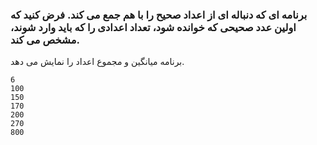 ### برنامه ای که دنباله ای از اعداد صحیح را با هم جمع می کند. فرض کنید که اولین عدد صحیحی که خوانده شود، تعداد اعدادی را که باید وارد شوند، مشخص می کند. 
برنامه میانگین و مجموع اعداد را نمایش می دهد.

```
6
100
150
170
200
270
800
```